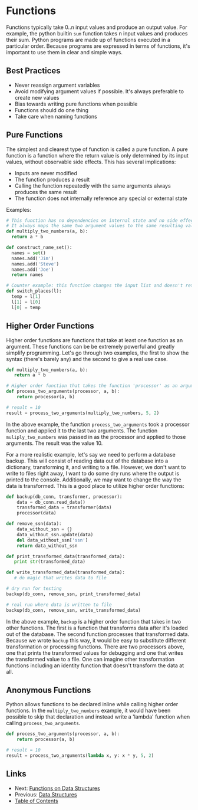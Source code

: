 Functions
=========

Functions typically take 0..n input values and produce an output value. For example, the python builtin `sum` function takes n input values and produces their sum. Python programs are made up of functions executed in a particular order. Because programs are expressed in terms of functions, it's important to use them in clear and simple ways.

Best Practices
--------------
* Never reassign argument variables
* Avoid modifying argument values if possible. It's always preferable to create new values
* Bias towards writing pure functions when possible
* Functions should do one thing
* Take care when naming functions

Pure Functions
--------------
The simplest and clearest type of function is called a pure function. A pure function is a function where the return value is only determined by its input values, without observable side effects. This has several implications:

* Inputs are never modified
* The function produces a result
* Calling the function repeatedly with the same arguments always produces the same result
* The function does not internally reference any special or external state

Examples:

```python
# This function has no dependencies on internal state and no side effects. 
# It always maps the same two argument values to the same resulting value.
def multiply_two_numbers(a, b):
  return a * b

def construct_name_set():
  names = set()
  names.add('Jim')
  names.add('Steve')
  names.add('Joe')
  return names

# Counter example: this function changes the input list and doesn't return anything
def switch_places(l):
  temp = l[1]
  l[1] = l[0]
  l[0] = temp
```

Higher Order Functions
----------------------
Higher order functions are functions that take at least one function as an argument. These functions can be be extremely powerful and greatly simplify programming. Let's go through two examples, the first to show the syntax (there's barely any) and the second to give a real use case.

```python
def multiply_two_numbers(a, b):
   return a * b

# Higher order function that takes the function 'processor' as an argument
def process_two_arguments(processor, a, b):
    return processor(a, b)

# result = 10
result = process_two_arguments(multiply_two_numbers, 5, 2)
```

In the above example, the function `process_two_arguments` took a processor function and applied it to the last two arguments. The function `muliply_two_numbers` was passed in as the processor and applied to those arguments. The result was the value 10.

For a more realistic example, let's say we need to perform a database backup. This will consist of reading data out of the database into a dictionary, transforming it, and writing to a file. However, we don't want to write to files right away, I want to do some dry runs where the output is printed to the console. Additionally, we may want to change the way the data is transformed. This is a good place to utilize higher order functions:

```python
def backup(db_conn, transformer, processor):
    data = db_conn.read_data()
    transformed_data = transformer(data)
    processor(data)

def remove_ssn(data):
    data_without_ssn = {}
    data_without_ssn.update(data)
    del data_without_ssn['ssn']
    return data_without_ssn

def print_transformed_data(transformed_data):
   print str(transformed_data)

def write_transformed_data(transformed_data):
   # do magic that writes data to file

# dry run for testing
backup(db_conn, remove_ssn, print_transformed_data)

# real run where data is written to file
backup(db_conn, remove_ssn, write_transformed_data)
```

In the above example, `backup` is a higher order function that takes in two other functions. The first is a function that transforms data after it's loaded out of the database. The second function processes that transformed data. Because we wrote `backup` this way, it would be easy to substitute different transformation or processing functions. There are two processors above, one that prints the transformed values for debugging and one that writes the transformed value to a file. One can imagine other transformation functions including an identity function that doesn't transform the data at all.


Anonymous Functions
-------------------
Python allows functions to be declared inline while calling higher order functions. In the `multiply_two_numbers` example, it would have been possible to skip that declaration and instead write a 'lambda' function when calling `process_two_arguments`.

```python
def process_two_arguments(processor, a, b):
    return processor(a, b)

# result = 10
result = process_two_arguments(lambda x, y: x * y, 5, 2)
```

Links
-----
* Next: [Functions on Data Structures](functions_on_data_structures.md)
* Previous: [Data Structures](data_structures.md)
* [Table of Contents](toc.md)
